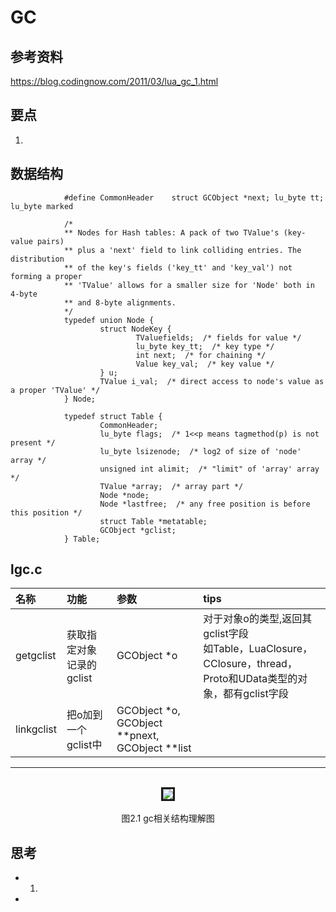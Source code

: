 
# GC

## 参考资料

https://blog.codingnow.com/2011/03/lua_gc_1.html  

## 要点
1. 

## 数据结构
                #define CommonHeader	struct GCObject *next; lu_byte tt; lu_byte marked

                /*
                ** Nodes for Hash tables: A pack of two TValue's (key-value pairs)
                ** plus a 'next' field to link colliding entries. The distribution
                ** of the key's fields ('key_tt' and 'key_val') not forming a proper
                ** 'TValue' allows for a smaller size for 'Node' both in 4-byte
                ** and 8-byte alignments.
                */
                typedef union Node {
                        struct NodeKey {
                                TValuefields;  /* fields for value */
                                lu_byte key_tt;  /* key type */
                                int next;  /* for chaining */
                                Value key_val;  /* key value */
                        } u;
                        TValue i_val;  /* direct access to node's value as a proper 'TValue' */
                } Node;

                typedef struct Table {
                        CommonHeader;
                        lu_byte flags;  /* 1<<p means tagmethod(p) is not present */
                        lu_byte lsizenode;  /* log2 of size of 'node' array */
                        unsigned int alimit;  /* "limit" of 'array' array */
                        TValue *array;  /* array part */
                        Node *node;
                        Node *lastfree;  /* any free position is before this position */
                        struct Table *metatable;
                        GCObject *gclist;
                } Table;

## lgc.c

| 名称 | 功能 | 参数 | tips |
|:--|:--|:--| :-- |
|getgclist|获取指定对象记录的gclist|GCObject *o|对于对象o的类型,返回其gclist字段<br>如Table，LuaClosure，CClosure，thread，Proto和UData类型的对象，都有gclist字段|
|linkgclist|把o加到一个gclist中|GCObject *o, GCObject **pnext, GCObject **list||

---

<br>

<div align=center><img src ="./Res/gc.png"/ border="3"></div>

<br>

<div align=center>图2.1 gc相关结构理解图 </div>


## 思考

- 1. 
- 